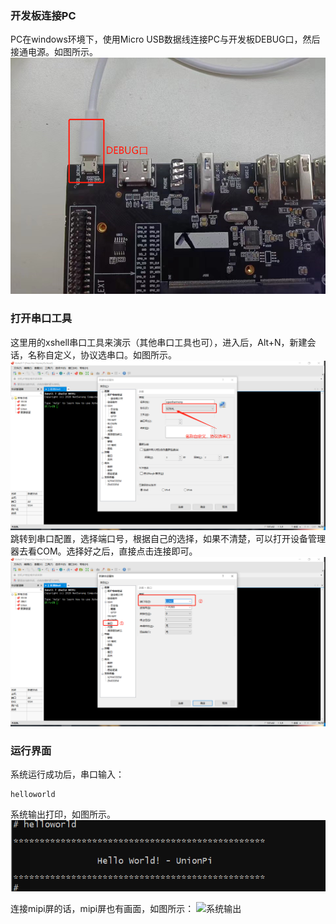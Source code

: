 ### 开发板连接PC
PC在windows环境下，使用Micro USB数据线连接PC与开发板DEBUG口，然后接通电源。如图所示。
![固件接线](image/USBDebug口.png)

### 打开串口工具
这里用的xshell串口工具来演示（其他串口工具也可），进入后，Alt+N，新建会话，名称自定义，协议选串口。如图所示。
![串口工具](image/串口工具.png)  
跳转到串口配置，选择端口号，根据自己的选择，如果不清楚，可以打开设备管理器去看COM。选择好之后，直接点击连接即可。
![选择端口](image/选择端口.png)  

### 运行界面
系统运行成功后，串口输入：
```
helloworld
```
系统输出打印，如图所示。
![输出打印](image/helloworld运行页面.png) 

连接mipi屏的话，mipi屏也有画面，如图所示：
![系统输出](image/mipi屏显示.jpg) 
